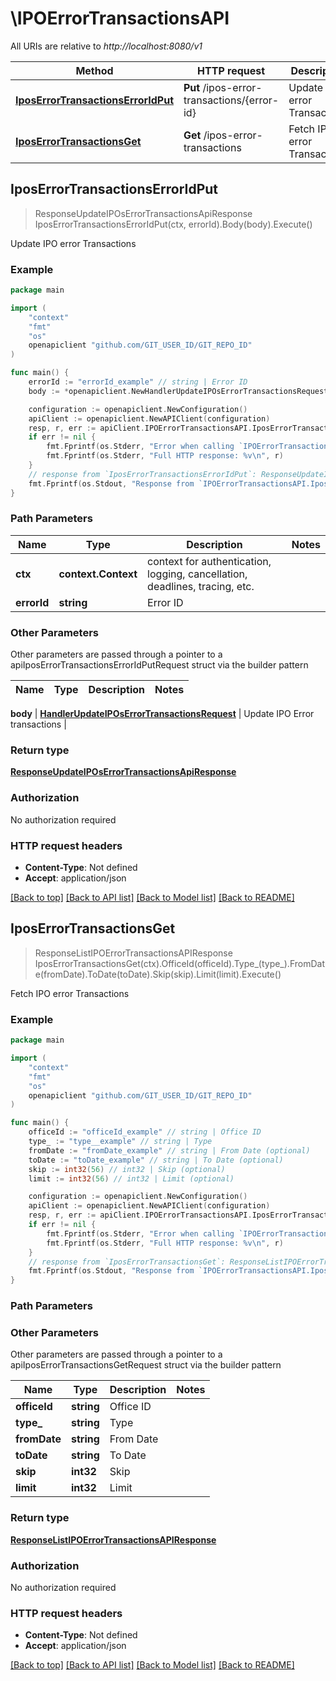 # \IPOErrorTransactionsAPI

All URIs are relative to *http://localhost:8080/v1*

Method | HTTP request | Description
------------- | ------------- | -------------
[**IposErrorTransactionsErrorIdPut**](IPOErrorTransactionsAPI.md#IposErrorTransactionsErrorIdPut) | **Put** /ipos-error-transactions/{error-id} | Update IPO error Transactions
[**IposErrorTransactionsGet**](IPOErrorTransactionsAPI.md#IposErrorTransactionsGet) | **Get** /ipos-error-transactions | Fetch IPO error Transactions



## IposErrorTransactionsErrorIdPut

> ResponseUpdateIPOsErrorTransactionsApiResponse IposErrorTransactionsErrorIdPut(ctx, errorId).Body(body).Execute()

Update IPO error Transactions



### Example

```go
package main

import (
	"context"
	"fmt"
	"os"
	openapiclient "github.com/GIT_USER_ID/GIT_REPO_ID"
)

func main() {
	errorId := "errorId_example" // string | Error ID
	body := *openapiclient.NewHandlerUpdateIPOsErrorTransactionsRequest(int32(9000001), "remarks of error", int32(10145824)) // HandlerUpdateIPOsErrorTransactionsRequest | Update IPO Error transactions

	configuration := openapiclient.NewConfiguration()
	apiClient := openapiclient.NewAPIClient(configuration)
	resp, r, err := apiClient.IPOErrorTransactionsAPI.IposErrorTransactionsErrorIdPut(context.Background(), errorId).Body(body).Execute()
	if err != nil {
		fmt.Fprintf(os.Stderr, "Error when calling `IPOErrorTransactionsAPI.IposErrorTransactionsErrorIdPut``: %v\n", err)
		fmt.Fprintf(os.Stderr, "Full HTTP response: %v\n", r)
	}
	// response from `IposErrorTransactionsErrorIdPut`: ResponseUpdateIPOsErrorTransactionsApiResponse
	fmt.Fprintf(os.Stdout, "Response from `IPOErrorTransactionsAPI.IposErrorTransactionsErrorIdPut`: %v\n", resp)
}
```

### Path Parameters


Name | Type | Description  | Notes
------------- | ------------- | ------------- | -------------
**ctx** | **context.Context** | context for authentication, logging, cancellation, deadlines, tracing, etc.
**errorId** | **string** | Error ID | 

### Other Parameters

Other parameters are passed through a pointer to a apiIposErrorTransactionsErrorIdPutRequest struct via the builder pattern


Name | Type | Description  | Notes
------------- | ------------- | ------------- | -------------

 **body** | [**HandlerUpdateIPOsErrorTransactionsRequest**](HandlerUpdateIPOsErrorTransactionsRequest.md) | Update IPO Error transactions | 

### Return type

[**ResponseUpdateIPOsErrorTransactionsApiResponse**](ResponseUpdateIPOsErrorTransactionsApiResponse.md)

### Authorization

No authorization required

### HTTP request headers

- **Content-Type**: Not defined
- **Accept**: application/json

[[Back to top]](#) [[Back to API list]](../README.md#documentation-for-api-endpoints)
[[Back to Model list]](../README.md#documentation-for-models)
[[Back to README]](../README.md)


## IposErrorTransactionsGet

> ResponseListIPOErrorTransactionsAPIResponse IposErrorTransactionsGet(ctx).OfficeId(officeId).Type_(type_).FromDate(fromDate).ToDate(toDate).Skip(skip).Limit(limit).Execute()

Fetch IPO error Transactions



### Example

```go
package main

import (
	"context"
	"fmt"
	"os"
	openapiclient "github.com/GIT_USER_ID/GIT_REPO_ID"
)

func main() {
	officeId := "officeId_example" // string | Office ID
	type_ := "type__example" // string | Type
	fromDate := "fromDate_example" // string | From Date (optional)
	toDate := "toDate_example" // string | To Date (optional)
	skip := int32(56) // int32 | Skip (optional)
	limit := int32(56) // int32 | Limit (optional)

	configuration := openapiclient.NewConfiguration()
	apiClient := openapiclient.NewAPIClient(configuration)
	resp, r, err := apiClient.IPOErrorTransactionsAPI.IposErrorTransactionsGet(context.Background()).OfficeId(officeId).Type_(type_).FromDate(fromDate).ToDate(toDate).Skip(skip).Limit(limit).Execute()
	if err != nil {
		fmt.Fprintf(os.Stderr, "Error when calling `IPOErrorTransactionsAPI.IposErrorTransactionsGet``: %v\n", err)
		fmt.Fprintf(os.Stderr, "Full HTTP response: %v\n", r)
	}
	// response from `IposErrorTransactionsGet`: ResponseListIPOErrorTransactionsAPIResponse
	fmt.Fprintf(os.Stdout, "Response from `IPOErrorTransactionsAPI.IposErrorTransactionsGet`: %v\n", resp)
}
```

### Path Parameters



### Other Parameters

Other parameters are passed through a pointer to a apiIposErrorTransactionsGetRequest struct via the builder pattern


Name | Type | Description  | Notes
------------- | ------------- | ------------- | -------------
 **officeId** | **string** | Office ID | 
 **type_** | **string** | Type | 
 **fromDate** | **string** | From Date | 
 **toDate** | **string** | To Date | 
 **skip** | **int32** | Skip | 
 **limit** | **int32** | Limit | 

### Return type

[**ResponseListIPOErrorTransactionsAPIResponse**](ResponseListIPOErrorTransactionsAPIResponse.md)

### Authorization

No authorization required

### HTTP request headers

- **Content-Type**: Not defined
- **Accept**: application/json

[[Back to top]](#) [[Back to API list]](../README.md#documentation-for-api-endpoints)
[[Back to Model list]](../README.md#documentation-for-models)
[[Back to README]](../README.md)


